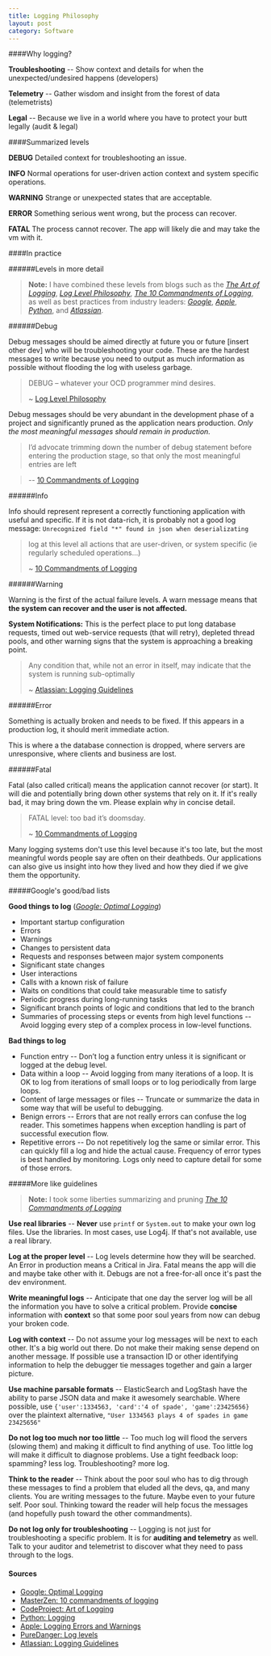 ```yaml
---
title: Logging Philosophy
layout: post
category: Software
---
```

####Why logging?
  
**Troubleshooting** -- Show context and details for when the unexpected/undesired happens (developers)

**Telemetry** -- Gather wisdom and insight from the forest of data (telemetrists)

**Legal** -- Because we live in a world where you have to protect your butt legally (audit & legal)

####Summarized levels
  
**DEBUG** Detailed context for troubleshooting an issue.

**INFO** Normal operations for user-driven action context and system specific operations.

**WARNING** Strange or unexpected states that are acceptable.

**ERROR** Something serious went wrong, but the process can recover.

**FATAL** The process cannot recover. The app will likely die and may take the vm with it.

####In practice

######Levels in more detail

> **Note:** I have combined these levels from blogs such as the _[The Art of Logging](http://www.codeproject.com/Articles/42354/The-Art-of-Logging)_, _[Log Level Philosophy](http://tech.puredanger.com/2008/03/25/log-levels/)_, _[The 10 Commandments of Logging](http://www.masterzen.fr/2013/01/13/the-10-commandments-of-logging/)_, as well as best practices from industry leaders: _[Google](http://googletesting.blogspot.com/2013/06/optimal-logging.html)_, _[Apple](https://developer.apple.com/library/mac/documentation/MacOSX/Conceptual/BPSystemStartup/Chapters/LoggingErrorsAndWarnings.html)_, _[Python](https://docs.python.org/2/howto/logging.html)_, and _[Atlassian](https://developer.atlassian.com/confdev/development-resources/confluence-architecture/logging-guidelines)_. 

######Debug
  
Debug messages should be aimed directly at future you or future [insert other dev] who will be troubleshooting your code. These are the hardest messages to write because you need to output as much information as possible without flooding the log with useless garbage.

> DEBUG – whatever your OCD programmer mind desires.
> 
> ~ [Log Level Philosophy](http://tech.puredanger.com/2008/03/25/log-levels/) 

Debug messages should be very abundant in the development phase of a project and significantly pruned as the application nears production. _Only the most meaningful messages should remain in production._

> I’d advocate trimming down the number of debug statement before entering the production stage, so that only the most meaningful entries are left
    
> -- [10 Commandments of Logging](http://www.masterzen.fr/2013/01/13/the-10-commandments-of-logging/) 

######Info
  
Info should represent represent a correctly functioning application with useful and specific. If it is not data-rich, it is probably not a good log message: `Unrecognized field "*" found in json when deserializating`

> log at this level all actions that are user-driven, or system specific (ie regularly scheduled operations…)
> 
> ~ [10 Commandments of Logging](http://www.masterzen.fr/2013/01/13/the-10-commandments-of-logging/) 

######Warning
  
Warning is the first of the actual failure levels. A warn message means that **the system can recover and the user is not affected.**

**System Notifications:** This is the perfect place to put long database requests, timed out web-service requests (that will retry), depleted thread pools, and other warning signs that the system is approaching a breaking point.

> Any condition that, while not an error in itself, may indicate that the system is running sub-optimally
> 
> ~ [Atlassian: Logging Guidelines](https://developer.atlassian.com/confdev/development-resources/confluence-architecture/logging-guidelines) 

######Error
  
Something is actually broken and needs to be fixed. If this appears in a production log, it should merit immediate action.

This is where a the database connection is dropped, where servers are unresponsive, where clients and business are lost.

######Fatal
  
Fatal (also called critical) means the application cannot recover (or start). It will die and potentially bring down other systems that rely on it. If it's really bad, it may bring down the vm. Please explain why in concise detail.

> FATAL level: too bad it’s doomsday.
> 
> ~ [10 Commandments of Logging](http://www.masterzen.fr/2013/01/13/the-10-commandments-of-logging/) 

Many logging systems don't use this level because it's too late, but the most meaningful words people say are often on their deathbeds. Our applications can also give us insight into how they lived and how they died if we give them the opportunity.

#####Google's good/bad lists
  
**Good things to log** (_[Google: Optimal Logging](http://googletesting.blogspot.com/2013/06/optimal-logging.html)_)

  * Important startup configuration
  * Errors
  * Warnings
  * Changes to persistent data
  * Requests and responses between major system components
  * Significant state changes
  * User interactions
  * Calls with a known risk of failure
  * Waits on conditions that could take measurable time to satisfy
  * Periodic progress during long-running tasks
  * Significant branch points of logic and conditions that led to the branch
  * Summaries of processing steps or events from high level functions -- Avoid logging every step of a complex process in low-level functions.

**Bad things to log**

  * Function entry -- Don’t log a function entry unless it is significant or logged at the debug level.
  * Data within a loop -- Avoid logging from many iterations of a loop. It is OK to log from iterations of small loops or to log periodically from large loops.
  * Content of large messages or files -- Truncate or summarize the data in some way that will be useful to debugging.
  * Benign errors -- Errors that are not really errors can confuse the log reader. This sometimes happens when exception handling is part of successful execution flow.
  * Repetitive errors -- Do not repetitively log the same or similar error. This can quickly fill a log and hide the actual cause. Frequency of error types is best handled by monitoring. Logs only need to capture detail for some of those errors.

#####More like guidelines

> **Note:** I took some liberties summarizing and pruning _[The 10 Commandments of Logging](http://www.masterzen.fr/2013/01/13/the-10-commandments-of-logging/)_ 

**Use real libraries** -- **Never** use `printf` or `System.out` to make your own log files. Use the libraries. In most cases, use Log4j. If that's not available, use a real library.

**Log at the proper level** -- Log levels determine how they will be searched. An Error in production means a Critical in Jira. Fatal means the app will die and maybe take other with it. Debugs are not a free-for-all once it's past the dev environment.

**Write meaningful logs** -- Anticipate that one day the server log will be all the information you have to solve a critical problem. Provide **concise** information with **context** so that some poor soul years from now can debug your broken code.

**Log with context** -- Do not assume your log messages will be next to each other. It's a big world out there. Do not make their making sense depend on another message. If possible use a transaction ID or other identifying information to help the debugger tie messages together and gain a larger picture.

**Use machine parsable formats** -- ElasticSearch and LogStash have the ability to parse JSON data and make it awesomely searchable. Where possible, use `{'user':1334563, 'card':'4 of spade', 'game':23425656}` over the plaintext alternative, `"User 1334563 plays 4 of spades in game 23425656"`

**Do not log too much nor too little** -- Too much log will flood the servers (slowing them) and making it difficult to find anything of use. Too little log will make it difficult to diagnose problems. Use a tight feedback loop: spamming? less log. Troubleshooting? more log.

**Think to the reader** -- Think about the poor soul who has to dig through these messages to find a problem that eluded all the devs, qa, and many clients. You are writing messages to the future. Maybe even to your future self. Poor soul. Thinking toward the reader will help focus the messages (and hopefully push toward the other commandments).

**Do not log only for troubleshooting** -- Logging is not just for troubleshooting a specific problem. It is for **auditing and telemetry** as well. Talk to your auditor and telemetrist to discover what they need to pass through to the logs.

#### Sources

  * [Google: Optimal Logging](http://googletesting.blogspot.com/2013/06/optimal-logging.html)
  * [MasterZen: 10 commandments of logging](http://www.masterzen.fr/2013/01/13/the-10-commandments-of-logging/)
  * [CodeProject: Art of Logging](http://www.codeproject.com/Articles/42354/The-Art-of-Logging)
  * [Python: Logging](https://docs.python.org/2/howto/logging.html)
  * [Apple: Logging Errors and Warnings](https://developer.apple.com/library/mac/documentation/MacOSX/Conceptual/BPSystemStartup/Chapters/LoggingErrorsAndWarnings.html)
  * [PureDanger: Log levels](http://tech.puredanger.com/2008/03/25/log-levels/)
  * [Atlassian: Logging Guidelines](https://developer.atlassian.com/confdev/development-resources/confluence-architecture/logging-guidelines)
